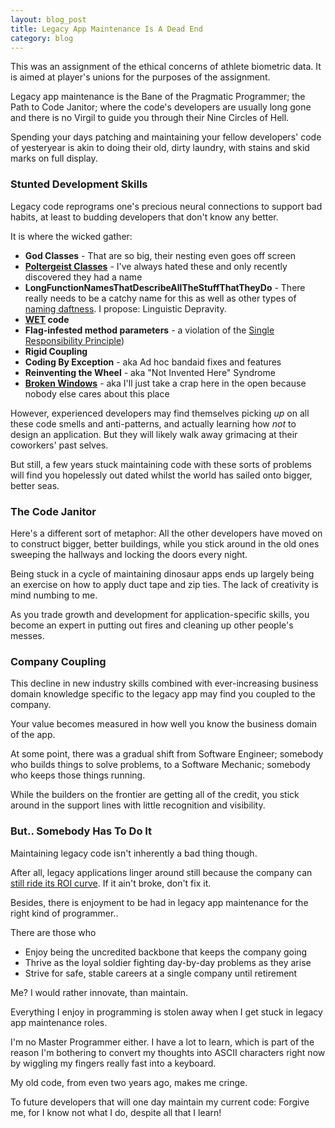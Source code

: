 ```yaml
---
layout: blog_post
title: Legacy App Maintenance Is A Dead End
category: blog
---
```


This was an assignment of the ethical concerns of athlete biometric data. It is aimed at player's unions for the purposes of the assignment.

Legacy app maintenance is the Bane of the Pragmatic Programmer; the Path to Code Janitor; where the code's developers are usually long gone and there is no Virgil to guide you through their Nine Circles of Hell.

Spending your days patching and maintaining your fellow developers' code of yesteryear is akin to doing their old, dirty laundry, with stains and skid marks on full display.

### Stunted Development Skills

Legacy code reprograms one's precious neural connections to support bad habits, at least to budding developers that don't know any better.

It is where the wicked gather:

* **God Classes** - That are so big, their nesting even goes off screen
* **[Poltergeist Classes](http://stackoverflow.com/questions/12801965/poltergeist-antipattern-example)** - I've always hated these and only recently discovered they  had a name
* **LongFunctionNamesThatDescribeAllTheStuffThatTheyDo** - There really needs to be a catchy name for this as well as other types of [naming daftness](https://www.quora.com/What-are-the-most-ridiculous-Java-class-names-from-real-code). I propose: Linguistic Depravity.
* **[WET](http://www.artima.com/intv/dry.html) code**
* **Flag-infested method parameters** - a violation of the [Single Responsibility Principle](http://www.informit.com/articles/article.aspx?p=1392524))
* **Rigid Coupling**
* **Coding By Exception** - aka Ad hoc bandaid fixes and features
* **Reinventing the Wheel** - aka "Not Invented Here" Syndrome
* **[Broken Windows](http://www.informit.com/articles/article.aspx?p=1235624&seqNum=3)** - aka I'll just take a crap here in the open because nobody else cares about this place

However, experienced developers may find themselves picking *up* on all these code smells and anti-patterns, and actually learning how *not* to design an application. But they will likely walk away grimacing at their coworkers' past selves.

But still, a few years stuck maintaining code with these sorts of problems will find you hopelessly out dated whilst the world has sailed onto bigger, better seas.

### The Code Janitor

Here's a different sort of metaphor: All the other developers have moved on to construct bigger, better buildings, while you stick around in the old ones sweeping the hallways and locking the doors every night.

Being stuck in a cycle of maintaining dinosaur apps ends up largely being an exercise on how to apply duct tape and zip ties. The lack of creativity is mind numbing to me.

As you trade growth and development for application-specific skills, you become an expert in putting out fires and cleaning up other people's messes.

### Company Coupling

This decline in new industry skills combined with ever-increasing business domain knowledge specific to the legacy app may find you coupled to the company.

Your value becomes measured in how well you know the business domain of the app. 

At some point, there was a gradual shift from Software Engineer; somebody who builds things to solve problems, to a Software Mechanic; somebody who keeps those things running.

While the builders on the frontier are getting all of the credit, you stick around in the support lines with little recognition and visibility.

### But.. Somebody Has To Do It

Maintaining legacy code isn't inherently a bad thing though. 

After all, legacy applications linger around still because the company can [still ride its ROI curve](https://www.mendix.com/think-tank/killing-your-companys-legacy-applications-the-right-way/). If it ain't broke, don't fix it.

Besides, there is enjoyment to be had in legacy app maintenance for the right kind of programmer..

There are those who 

* Enjoy being the uncredited backbone that keeps the company going 
* Thrive as the loyal soldier fighting day-by-day problems as they arise 
* Strive for safe, stable careers at a single company until retirement

Me? I would rather innovate, than maintain. 

Everything I enjoy in programming is stolen away when I get stuck in legacy app maintenance roles.

I'm no Master Programmer either. I have a lot to learn, which is part of the reason I'm bothering to convert my thoughts into ASCII characters right now by wiggling my fingers really fast into a keyboard. 

My old code, from even two years ago, makes me cringe.

To future developers that will one day maintain my current code: Forgive me, for I know not what I do, despite all that I learn!
